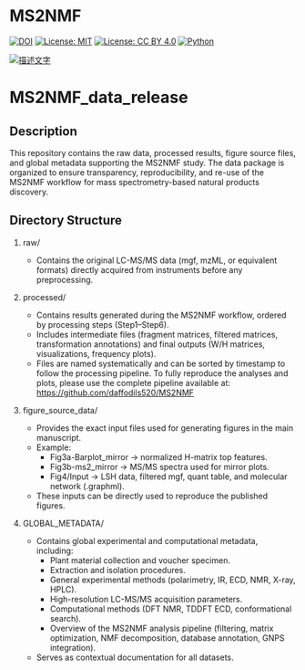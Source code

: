 # MS2NMF

[![DOI](https://zenodo.org/badge/DOI/10.5281/zenodo.17181796.svg)](https://doi.org/10.5281/zenodo.17181796)
[![License: MIT](https://img.shields.io/badge/License-MIT-green.svg)](LICENSE)
[![License: CC BY 4.0](https://img.shields.io/badge/License-CC%20BY%204.0-lightgrey.svg)](https://creativecommons.org/licenses/by/4.0/)
[![Python](https://img.shields.io/badge/python-3.11-blue.svg)]()


[![描述文字](https://imgtu.com/uploads/0qfrkip8/t-20250923094948.webp)](https://imgtu.com/upload/0qfrkip8/20250923094948)

MS2NMF_data_release
===================

Description
-----------
This repository contains the raw data, processed results, figure source files, 
and global metadata supporting the MS2NMF study. The data package is organized 
to ensure transparency, reproducibility, and re-use of the MS2NMF workflow 
for mass spectrometry-based natural products discovery.

Directory Structure
-------------------
1. raw/
   - Contains the original LC-MS/MS data (mgf, mzML, or equivalent formats) 
     directly acquired from instruments before any preprocessing.

2. processed/
   - Contains results generated during the MS2NMF workflow, ordered by 
     processing steps (Step1–Step6).
   - Includes intermediate files (fragment matrices, filtered matrices, 
     transformation annotations) and final outputs (W/H matrices, 
     visualizations, frequency plots).
   - Files are named systematically and can be sorted by timestamp 
     to follow the processing pipeline.
    To fully reproduce the analyses and plots, please use the complete pipeline available at:  
    https://github.com/daffodils520/MS2NMF  

3. figure_source_data/
   - Provides the exact input files used for generating figures in the main 
     manuscript.
   - Example: 
     * Fig3a-Barplot_mirror → normalized H-matrix top features.
     * Fig3b-ms2_mirror → MS/MS spectra used for mirror plots.
     * Fig4/Input → LSH data, filtered mgf, quant table, and molecular 
       network (.graphml).
   - These inputs can be directly used to reproduce the published figures.

4. GLOBAL_METADATA/
   - Contains global experimental and computational metadata, including:
     * Plant material collection and voucher specimen.
     * Extraction and isolation procedures.
     * General experimental methods (polarimetry, IR, ECD, NMR, X-ray, HPLC).
     * High-resolution LC-MS/MS acquisition parameters.
     * Computational methods (DFT NMR, TDDFT ECD, conformational search).
     * Overview of the MS2NMF analysis pipeline (filtering, matrix 
       optimization, NMF decomposition, database annotation, GNPS integration).
   - Serves as contextual documentation for all datasets.
